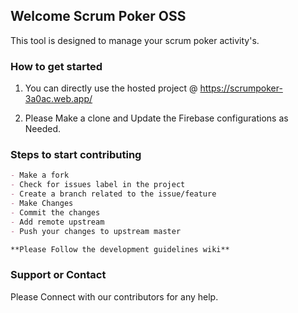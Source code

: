 ## Welcome Scrum Poker OSS

This tool is designed to manage your scrum poker activity's.

### How to get started

1. You can directly use the hosted project @ https://scrumpoker-3a0ac.web.app/

2. Please Make a clone and Update the Firebase configurations as Needed.

### Steps to start contributing

```markdown
- Make a fork
- Check for issues label in the project
- Create a branch related to the issue/feature
- Make Changes
- Commit the changes
- Add remote upstream
- Push your changes to upstream master

**Please Follow the development guidelines wiki**
```
### Support or Contact

Please Connect with our contributors for any help.
